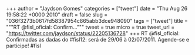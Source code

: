 
+++
author = "Jaydson Gomes"
categories = ["tweet"]
date = "Thu Aug 26 19:58:22 +0000 2010"
draft = false
slug = "036f3273b0617fd58387954c865abb3dce948090"
tags = ["tweet"]
title = """RT @fisl_oficial: Confirm..."""
tweet = true
micro = true
tweet_url = "https://twitter.com/jaydson/status/22205136728"
+++
RT @fisl_oficial: Confirmadas as dadas do #fisl12: será de 29/06 à 02/07/2011. Agende-se e participe! #fisl
